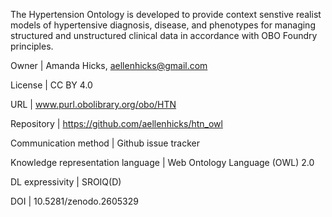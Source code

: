 The Hypertension Ontology is developed to provide context senstive realist models of hypertensive diagnosis, disease, and phenotypes for managing structured and unstructured clinical data in accordance with OBO Foundry principles.


Owner | Amanda Hicks, aellenhicks@gmail.com

License | CC BY 4.0 

URL | www.purl.obolibrary.org/obo/HTN

Repository | https://github.com/aellenhicks/htn_owl

Communication method | Github issue tracker

Knowledge representation language | Web Ontology Language (OWL) 2.0

DL expressivity | SROIQ(D)

DOI | 10.5281/zenodo.2605329
